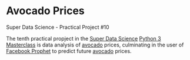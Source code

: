 # Avocado Prices
Super Data Science - Practical Project #10

The tenth practical propject in the [Super Data Science](https://www.superdatascience.com) [Python 3 Masterclass](https://www.superdatascience.com/courses/python-3-programming-beginner-to-pro-masterclass) is data analysis of [avocado](https://en.wikipedia.org/wiki/Avocado) prices, culminating in the user of [Facebook Prophet](https://facebook.github.io/prophet/) to predict future [avocado](https://en.wikipedia.org/wiki/Avocado) prices.